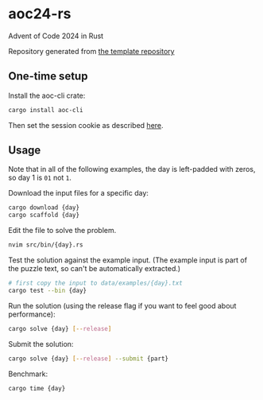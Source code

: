 # aoc24-rs

Advent of Code 2024 in Rust

Repository generated from [the template repository](https://github.com/fspoettel/advent-of-code-rust)

## One-time setup

Install the aoc-cli crate:

```sh
cargo install aoc-cli
```

Then set the session cookie as described [here](https://github.com/fspoettel/advent-of-code-rust?tab=readme-ov-file#configure-aoc-cli-integration).


## Usage

Note that in all of the following examples, the day is left-padded with zeros, so day 1 is `01` not `1`.

Download the input files for a specific day:

```sh
cargo download {day}
cargo scaffold {day}
```

Edit the file to solve the problem.

```sh
nvim src/bin/{day}.rs
```

Test the solution against the example input.
(The example input is part of the puzzle text, so can't be automatically extracted.)

```sh
# first copy the input to data/examples/{day}.txt
cargo test --bin {day}
```

Run the solution (using the release flag if you want to feel good about performance):

```sh
cargo solve {day} [--release]
```

Submit the solution:

```sh
cargo solve {day} [--release] --submit {part}
```

Benchmark:

```sh
cargo time {day}
```
